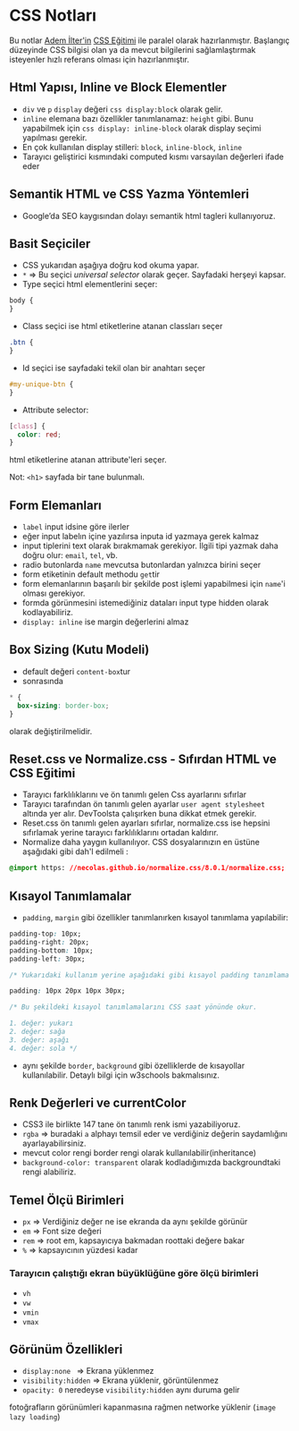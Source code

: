 # CSS Notları

Bu notlar [Adem İlter'in](https://github.com/ademilter) [CSS Eğitimi](https://www.youtube.com/watch?v=yJsq0bqChko) ile paralel olarak hazırlanmıştır. Başlangıç düzeyinde CSS bilgisi olan ya da mevcut bilgilerini sağlamlaştırmak isteyenler hızlı referans olması için hazırlanmıştır.

## Html Yapısı, Inline ve Block Elementler

- `div` ve `p` `display` değeri `css display:block` olarak gelir.
- `inline` elemana bazı özellikler tanımlanamaz: `height` gibi. Bunu yapabilmek için `css display: inline-block` olarak display seçimi yapılması gerekir.
- En çok kullanılan display stilleri: `block`, `inline-block`, `inline`
- Tarayıcı geliştirici kısmındaki computed kısmı varsayılan değerleri ifade eder

## Semantik HTML ve CSS Yazma Yöntemleri

- Google’da SEO kaygısından dolayı semantik html tagleri kullanıyoruz.

## Basit Seçiciler

- CSS yukarıdan aşağıya doğru kod okuma yapar.
- `*` => Bu seçici _universal selector_ olarak geçer. Sayfadaki herşeyi kapsar.
- Type seçici html elementlerini seçer:

```css
body {
}
```

- Class seçici ise html etiketlerine atanan classları seçer

```css
.btn {
}
```

- Id seçici ise sayfadaki tekil olan bir anahtarı seçer

```css
#my-unique-btn {
}
```

- Attribute selector:

```css
[class] {
  color: red;
}
```

html etiketlerine atanan attribute'leri seçer.

Not: `<h1>` sayfada bir tane bulunmalı.

## Form Elemanları

- `label` input idsine göre ilerler
- eğer input labelın içine yazılırsa inputa id yazmaya gerek kalmaz
- input tiplerini text olarak bırakmamak gerekiyor. İlgili tipi yazmak daha doğru olur: `email`, `tel`, vb.
- radio butonlarda `name` mevcutsa butonlardan yalnızca birini seçer
- form etiketinin default methodu `get`tir
- form elemanlarının başarılı bir şekilde post işlemi yapabilmesi için `name`'i olması gerekiyor.
- formda görünmesini istemediğiniz dataları input type hidden olarak kodlayabiliriz.
- `display: inline` ise margin değerlerini almaz

## Box Sizing (Kutu Modeli)

- default değeri `content-box`tur
- sonrasında

```css
* {
  box-sizing: border-box;
}
```

olarak değiştirilmelidir.

## Reset.css ve Normalize.css - Sıfırdan HTML ve CSS Eğitimi

- Tarayıcı farklılıklarını ve ön tanımlı gelen Css ayarlarını sıfırlar
- Tarayıcı tarafından ön tanımlı gelen ayarlar `user agent stylesheet` altında yer alır. DevToolsta çalışırken buna dikkat etmek gerekir.
- Reset.css ön tanımlı gelen ayarları sıfırlar, normalize.css ise hepsini sıfırlamak yerine tarayıcı farklılıklarını ortadan kaldırır.
- Normalize daha yaygın kullanılıyor. CSS dosyalarınızın en üstüne aşağıdaki gibi dah'l edilmeli :

```css
@import https: //necolas.github.io/normalize.css/8.0.1/normalize.css;
```

## Kısayol Tanımlamalar

- `padding`, `margin` gibi özellikler tanımlanırken kısayol tanımlama yapılabilir:

```css
padding-top: 10px;
padding-right: 20px;
padding-bottom: 10px;
padding-left: 30px;

/* Yukarıdaki kullanım yerine aşağıdaki gibi kısayol padding tanımlama yapılabilir.  */

padding: 10px 20px 10px 30px;

/* Bu şekildeki kısayol tanımlamalarını CSS saat yönünde okur. 

1. değer: yukarı
2. değer: sağa
3. değer: aşağı
4. değer: sola */
```

- aynı şekilde `border`, `background` gibi özelliklerde de kısayollar kullanılabilir. Detaylı bilgi için w3schools bakmalısınız.

## Renk Değerleri ve currentColor

- CSS3 ile birlikte 147 tane ön tanımlı renk ismi yazabiliyoruz.
- `rgba` => buradaki `a` alphayı temsil eder ve verdiğiniz değerin saydamlığını ayarlayabilirsiniz.
- mevcut color rengi border rengi olarak kullanılabilir(inheritance)
- `background-color: transparent` olarak kodladığımızda backgroundtaki rengi alabiliriz.

## Temel Ölçü Birimleri

- `px` => Verdiğiniz değer ne ise ekranda da aynı şekilde görünür
- `em` => Font size değeri
- `rem` => root em, kapsayıcıya bakmadan roottaki değere bakar
- `%` => kapsayıcının yüzdesi kadar

### Tarayıcın çalıştığı ekran büyüklüğüne göre ölçü birimleri

- `vh`
- `vw`
- `vmin`
- `vmax`

## Görünüm Özellikleri

- `display:none ` => Ekrana yüklenmez
- `visibility:hidden` => Ekrana yüklenir, görüntülenmez
- `opacity: 0` neredeyse `visibility:hidden` aynı duruma gelir

fotoğrafların görünümleri kapanmasına rağmen networke yüklenir (`image lazy loading`)
